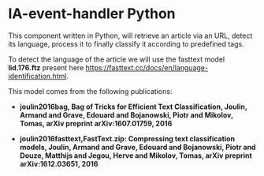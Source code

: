 # IA-event-handler Python

This component written in Python, will retrieve an article via an URL, detect its language, process it to finally classify it according to predefined tags.

To detect the language of the article we will use the fasttext model __lid.176.ftz__ present here https://fasttext.cc/docs/en/language-identification.html.

This model comes from the following publications:

- __joulin2016bag, Bag of Tricks for Efficient Text Classification, Joulin, Armand and Grave, Edouard and Bojanowski, Piotr and Mikolov, Tomas, arXiv preprint arXiv:1607.01759, 2016__

- __joulin2016fasttext,FastText.zip: Compressing text classification models, Joulin, Armand and Grave, Edouard and Bojanowski, Piotr and Douze, Matthijs and Jegou, Herve and Mikolov, Tomas, arXiv preprint arXiv:1612.03651, 2016__
